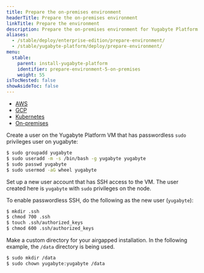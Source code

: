 ```yaml
---
title: Prepare the on-premises environment
headerTitle: Prepare the on-premises environment
linkTitle: Prepare the environment
description: Prepare the on-premises environment for Yugabyte Platform.
aliases:
  - /stable/deploy/enterprise-edition/prepare-environment/
  - /stable/yugabyte-platform/deploy/prepare-environment/
menu:
  stable:
    parent: install-yugabyte-platform
    identifier: prepare-environment-5-on-premises
    weight: 55
isTocNested: false
showAsideToc: false
---
```


<ul class="nav nav-tabs-alt nav-tabs-yb">

  <li>
    <a href="/stable/yugabyte-platform/install-yugabyte-platform/prepare-environment/aws" class="nav-link">
      <i class="fab fa-aws" aria-hidden="true"></i>
      AWS
    </a>
  </li>

  <li>
    <a href="/stable/yugabyte-platform/install-yugabyte-platform/prepare-environment/gcp" class="nav-link">
       <i class="fab fa-google" aria-hidden="true"></i>
      GCP
    </a>
  </li>

<!--

  <li>
    <a href="/stable/yugabyte-platform/install-yugabyte-platform/prepare-environment/azure" class="nav-link">
      <i class="icon-azure" aria-hidden="true"></i>
      Azure
    </a>
  </li>

-->

  <li>
    <a href="/stable/yugabyte-platform/install-yugabyte-platform/prepare-environment/kubernetes" class="nav-link">
      <i class="fas fa-cubes" aria-hidden="true"></i>
      Kubernetes
    </a>
  </li>

  <li>
    <a href="/stable/yugabyte-platform/install-yugabyte-platform/prepare-environment/on-premises" class="nav-link active">
      <i class="fas fa-building" aria-hidden="true"></i>
      On-premises
    </a>
  </li>

</ul>

<!--
## Prerequisites

For Yugabyte Platform, see [Prerequisites](../../../install-yugabyte-platform/prerequisites).

-->

Create a user on the Yugabyte Platform VM that has passwordless `sudo` privileges user on yugabyte:

```sh
$ sudo groupadd yugabyte
$ sudo useradd -m -s /bin/bash -g yugabyte yugabyte
$ sudo passwd yugabyte
$ sudo usermod -aG wheel yugabyte
```

Set up a new user account that has SSH access to the VM. The user created here is `yugabyte` with `sudo` privileges on the node.

To enable passwordless SSH, do the following as the new user (`yugabyte`):

```sh
$ mkdir .ssh
$ chmod 700 .ssh
$ touch .ssh/authorized_keys
$ chmod 600 .ssh/authorized_keys
```

Make a custom directory for your airgapped installation. In the following example, the `/data` directory is being used.

```sh
$ sudo mkdir /data
$ sudo chown yugabyte:yugabyte /data
```

